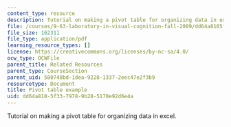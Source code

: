 ```yaml
---
content_type: resource
description: Tutorial on making a pivot table for organizing data in excel.
file: /courses/9-63-laboratory-in-visual-cognition-fall-2009/dd64a8105f3379789b285170e92d6e4a_MIT9_63F09_rr04.pdf
file_size: 162311
file_type: application/pdf
learning_resource_types: []
license: https://creativecommons.org/licenses/by-nc-sa/4.0/
ocw_type: OCWFile
parent_title: Related Resources
parent_type: CourseSection
parent_uid: 580748bd-1dea-9228-1337-2eec47e2f3b9
resourcetype: Document
title: Pivot table example
uid: dd64a810-5f33-7978-9b28-5170e92d6e4a
---
```

Tutorial on making a pivot table for organizing data in excel.